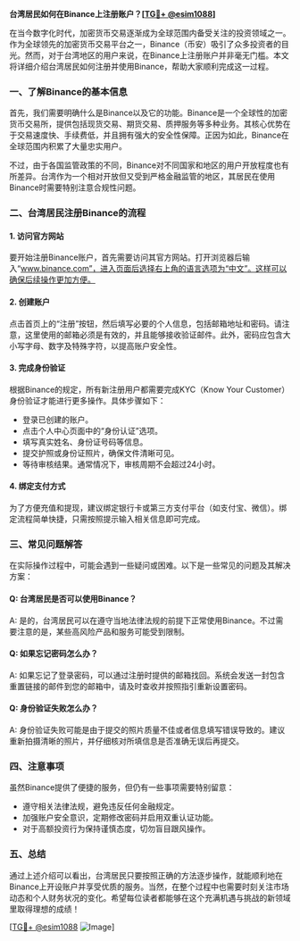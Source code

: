 **台湾居民如何在Binance上注册账户？[[TG💪+ @esim1088](https://t.me/s/esim1088)]**

在当今数字化时代，加密货币交易逐渐成为全球范围内备受关注的投资领域之一。作为全球领先的加密货币交易平台之一，Binance（币安）吸引了众多投资者的目光。然而，对于台湾地区的用户来说，在Binance上注册账户并非毫无门槛。本文将详细介绍台湾居民如何注册并使用Binance，帮助大家顺利完成这一过程。

### **一、了解Binance的基本信息**
首先，我们需要明确什么是Binance以及它的功能。Binance是一个全球性的加密货币交易所，提供包括现货交易、期货交易、质押服务等多种业务。其核心优势在于交易速度快、手续费低，并且拥有强大的安全性保障。正因为如此，Binance在全球范围内积累了大量忠实用户。

不过，由于各国监管政策的不同，Binance对不同国家和地区的用户开放程度也有所差异。台湾作为一个相对开放但又受到严格金融监管的地区，其居民在使用Binance时需要特别注意合规性问题。

### **二、台湾居民注册Binance的流程**
#### **1. 访问官方网站**
要开始注册Binance账户，首先需要访问其官方网站。打开浏览器后输入“www.binance.com”，进入页面后选择右上角的语言选项为“中文”。这样可以确保后续操作更加方便。

#### **2. 创建账户**
点击首页上的“注册”按钮，然后填写必要的个人信息，包括邮箱地址和密码。请注意，这里使用的邮箱必须是有效的，并且能够接收验证邮件。此外，密码应包含大小写字母、数字及特殊字符，以提高账户安全性。

#### **3. 完成身份验证**
根据Binance的规定，所有新注册用户都需要完成KYC（Know Your Customer）身份验证才能进行更多操作。具体步骤如下：
- 登录已创建的账户。
- 点击个人中心页面中的“身份认证”选项。
- 填写真实姓名、身份证号码等信息。
- 提交护照或身份证照片，确保文件清晰可见。
- 等待审核结果。通常情况下，审核周期不会超过24小时。

#### **4. 绑定支付方式**
为了方便充值和提现，建议绑定银行卡或第三方支付平台（如支付宝、微信）。绑定流程简单快捷，只需按照提示输入相关信息即可完成。

### **三、常见问题解答**
在实际操作过程中，可能会遇到一些疑问或困难。以下是一些常见的问题及其解决方案：

#### **Q: 台湾居民是否可以使用Binance？**
A: 是的，台湾居民可以在遵守当地法律法规的前提下正常使用Binance。不过需要注意的是，某些高风险产品和服务可能受到限制。

#### **Q: 如果忘记密码怎么办？**
A: 如果忘记了登录密码，可以通过注册时提供的邮箱找回。系统会发送一封包含重置链接的邮件到您的邮箱中，请及时查收并按照指引重新设置密码。

#### **Q: 身份验证失败怎么办？**
A: 身份验证失败可能是由于提交的照片质量不佳或者信息填写错误导致的。建议重新拍摄清晰的照片，并仔细核对所填信息是否准确无误后再提交。

### **四、注意事项**
虽然Binance提供了便捷的服务，但仍有一些事项需要特别留意：
- 遵守相关法律法规，避免违反任何金融规定。
- 加强账户安全意识，定期修改密码并启用双重认证功能。
- 对于高额投资行为保持谨慎态度，切勿盲目跟风操作。

### **五、总结**
通过上述介绍可以看出，台湾居民只要按照正确的方法逐步操作，就能顺利地在Binance上开设账户并享受优质的服务。当然，在整个过程中也需要时刻关注市场动态和个人财务状况的变化。希望每位读者都能够在这个充满机遇与挑战的新领域里取得理想的成绩！

[[TG💪+ @esim1088](https://t.me/s/esim1088) ![Image](https://i.postimg.cc/4NQfJmqS/Snipaste-2025-05-13-00-14-12.png)]